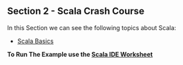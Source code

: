 Section 2 - Scala Crash Course
-----------------------

In this Section we can see the following topics about Scala:

* [Scala Basics]()


**To Run The Example use the [Scala IDE Worksheet](https://github.com/scala-ide/scala-worksheet/wiki/Getting-Started)**
